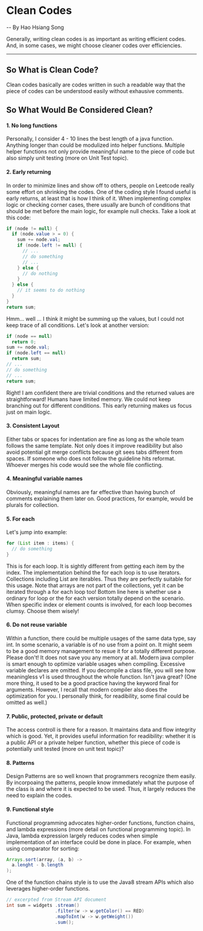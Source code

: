 # Clean Codes
-- By Hao Hsiang Song

Generally, writing clean codes is as important as writing efficient codes. And, in some cases, we might choose cleaner codes over efficiencies. 

---

## So What is Clean Code?
Clean codes basically are codes written in such a readable way that the piece of codes can be understood easily without exhausive comments.

## So What Would Be Considered Clean?

#### 1. No long functions
Personally, I consider 4 - 10 lines the best length of a java function. Anything longer than could be modulized into helper functions. Multiple helper functions not only provide meaningful name to the piece of code but also simply unit testing (more on Unit Test topic). 

#### 2. Early returning
In order to minimize lines and show off to others, people on Leetcode really some effort on shrinking the codes. One of the coding style I found useful is early returns, at least that is how I think of it. When implementing complex logic or checking corner cases, there usually are bunch of conditions that should be met before the main logic, for example null checks.
Take a look at this code:
```java
if (node != null) {
  if (node.value > = 0) {
    sum += node.val;
    if (node.left != null) {
      // ...
      // do something
      // ...
    } else {
      // do nothing
    }
  } else {
    // it seems to do nothing
  }
}
return sum;
```
Hmm... well ... I think it might be summing up the values, but I could not keep trace of all conditions.
Let's look at another version:
```java
if (node == null)
  return 0;
sum += node.val;
if (node.left == null)
  return sum;
// ...
// do something
// ...
return sum;
```
Right! I am confident there are trivial conditions and the returned values are straightforward! Humans have limited memory. We could not keep branching out for different conditions. This early returning makes us focus just on main logic.


#### 3. Consistent Layout
Either tabs or spaces for indentation are fine as long as the whole team follows the same template. Not only does it improve readibility but also avoid potential git merge conflicts because git sees tabs different from spaces. If someone who does not follow the guideline hits reformat. Whoever merges his code would see the whole file conflicting.


#### 4. Meaningful variable names
Obviously, meaningful names are far effective than having bunch of comments explaining them later on. Good practices, for example, would be plurals for collection. 

#### 5. For each
Let's jump into example:
```java
for (List item : items) {
  // do something
}

```
This is for each loop. It is sightly different from getting each item by the index. The implementation behind the for each loop is to use iterators. Collections including List are iterables. Thus they are perfectly suitable for this usage. Note that arrays are not part of the collections, yet it can be iterated through a for each loop too! 
Bottom line here is whether use a ordinary for loop or the for each version totally depend on the scenario. When specific index or element counts is involved, for each loop becomes clumsy. Choose them wisely!


#### 6. Do not reuse variable
Within a function, there could be multiple usages of the same data type, say int. In some scenario, a variable is of no use from a point on. It might seem to be a good memory management to resue it for a totally different purpose. Please don't! It does not save you any memory at all. Modern java compiler is smart enough to optimize variable usages when compiling. Excessive variable declares are omitted. If you decompile a class file, you will see how meaningless v1 is used throughout the whole function. Isn't java great?
(One more thing, it used to be a good practice having the keyword final for arguments. However, I recall that modern compiler also does the optimization for you. I personally think, for readibility, some final could be omitted as well.)


#### 7. Public, protected, private or default
The access controll is there for a reason. It maintains data and flow integrity which is good. Yet, it provides useful information for readibility: whether it is a public API or a private helper function, whether this piece of code is potentially unit tested (more on unit test topic)?


#### 8. Patterns
Design Patterns are so well known that programmers recognize them easily. By incorpoaing the patterns, people know immediately what the purpose of the class is and where it is expected to be used. Thus, it largely reduces the need to explain the codes.

#### 9. Functional style
Functional programming advocates higher-order functions, function chains, and lambda expressions (more detail on functional programming topic). In Java, lambda expression largely reduces codes when simple implementation of an interface could be done in place. For example, when using comparator for sorting:
```java
Arrays.sort(array, (a, b) ->
  a.lenght - b.length  
);
```
One of the function chains style is to use the Java8 stream APIs which also leverages higher-order functions.
```java
// excerpted from Stream API document
int sum = widgets .stream()
                  .filter(w -> w.getColor() == RED)
                  .mapToInt(w -> w.getWeight())
                  .sum();
```



<!-- declare variables at proper position -->


